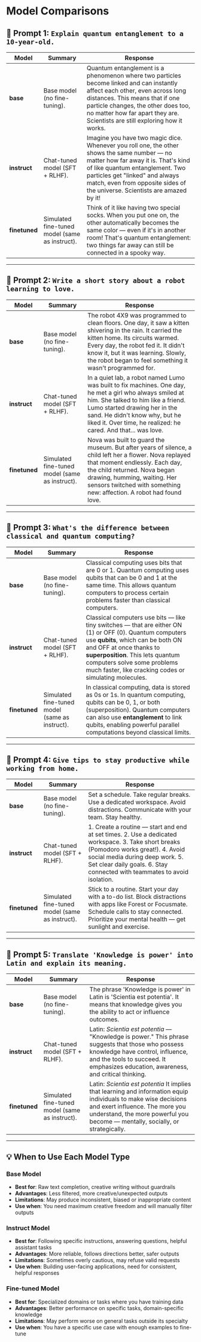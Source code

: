 # Model Comparisons

## 🔹 Prompt 1: `Explain quantum entanglement to a 10-year-old.`

| Model        | Summary                                     | Response |
|--------------|---------------------------------------------|----------|
| **base**     |  Base model (no fine-tuning).              | Quantum entanglement is a phenomenon where two particles become linked and can instantly affect each other, even across long distances. This means that if one particle changes, the other does too, no matter how far apart they are. Scientists are still exploring how it works. |
| **instruct** |  Chat-tuned model (SFT + RLHF).            | Imagine you have two magic dice. Whenever you roll one, the other shows the same number — no matter how far away it is. That's kind of like quantum entanglement. Two particles get "linked" and always match, even from opposite sides of the universe. Scientists are amazed by it! |
| **finetuned**|  Simulated fine-tuned model (same as instruct). | Think of it like having two special socks. When you put one on, the other automatically becomes the same color — even if it's in another room! That's quantum entanglement: two things far away can still be connected in a spooky way. |

---

## 🔹 Prompt 2: `Write a short story about a robot learning to love.`

| Model        | Summary                                     | Response |
|--------------|---------------------------------------------|----------|
| **base**     |  Base model (no fine-tuning).              | The robot 4X9 was programmed to clean floors. One day, it saw a kitten shivering in the rain. It carried the kitten home. Its circuits warmed. Every day, the robot fed it. It didn't know it, but it was learning. Slowly, the robot began to feel something it wasn't programmed for. |
| **instruct** |  Chat-tuned model (SFT + RLHF).            | In a quiet lab, a robot named Lumo was built to fix machines. One day, he met a girl who always smiled at him. She talked to him like a friend. Lumo started drawing her in the sand. He didn't know why, but he liked it. Over time, he realized: he cared. And that... was love. |
| **finetuned**| Simulated fine-tuned model (same as instruct). | Nova was built to guard the museum. But after years of silence, a child left her a flower. Nova replayed that moment endlessly. Each day, the child returned. Nova began drawing, humming, waiting. Her sensors twitched with something new: affection. A robot had found love. |

---

## 🔹 Prompt 3: `What's the difference between classical and quantum computing?`

| Model        | Summary                                     | Response |
|--------------|---------------------------------------------|----------|
| **base**     |  Base model (no fine-tuning).              | Classical computing uses bits that are 0 or 1. Quantum computing uses qubits that can be 0 and 1 at the same time. This allows quantum computers to process certain problems faster than classical computers. |
| **instruct** |  Chat-tuned model (SFT + RLHF).            | Classical computers use bits — like tiny switches — that are either ON (1) or OFF (0). Quantum computers use **qubits**, which can be both ON and OFF at once thanks to **superposition**. This lets quantum computers solve some problems much faster, like cracking codes or simulating molecules. |
| **finetuned**|  Simulated fine-tuned model (same as instruct). | In classical computing, data is stored as 0s or 1s. In quantum computing, qubits can be 0, 1, or both (superposition). Quantum computers can also use **entanglement** to link qubits, enabling powerful parallel computations beyond classical limits. |

---

## 🔹 Prompt 4: `Give tips to stay productive while working from home.`

| Model        | Summary                                     | Response |
|--------------|---------------------------------------------|----------|
| **base**     |  Base model (no fine-tuning).              | Set a schedule. Take regular breaks. Use a dedicated workspace. Avoid distractions. Communicate with your team. Stay healthy. |
| **instruct** |  Chat-tuned model (SFT + RLHF).            | 1. Create a routine — start and end at set times. 2. Use a dedicated workspace. 3. Take short breaks (Pomodoro works great!). 4. Avoid social media during deep work. 5. Set clear daily goals. 6. Stay connected with teammates to avoid isolation. |
| **finetuned**|  Simulated fine-tuned model (same as instruct). |  Stick to a routine. Start your day with a to-do list.  Block distractions with apps like Forest or Focusmate.  Schedule calls to stay connected.  Prioritize your mental health — get sunlight and exercise. |

---

## 🔹 Prompt 5: `Translate 'Knowledge is power' into Latin and explain its meaning.`

| Model        | Summary                                     | Response |
|--------------|---------------------------------------------|----------|
| **base**     |  Base model (no fine-tuning).              | The phrase 'Knowledge is power' in Latin is 'Scientia est potentia'. It means that knowledge gives you the ability to act or influence outcomes. |
| **instruct** |  Chat-tuned model (SFT + RLHF).            |  Latin: *Scientia est potentia* — "Knowledge is power." This phrase suggests that those who possess knowledge have control, influence, and the tools to succeed. It emphasizes education, awareness, and critical thinking. |
| **finetuned**|  Simulated fine-tuned model (same as instruct). | Latin: *Scientia est potentia*  It implies that learning and information equip individuals to make wise decisions and exert influence. The more you understand, the more powerful you become — mentally, socially, or strategically. |

---

## 💡 When to Use Each Model Type

### Base Model
- **Best for**: Raw text completion, creative writing without guardrails
- **Advantages**: Less filtered, more creative/unexpected outputs
- **Limitations**: May produce inconsistent, biased or inappropriate content
- **Use when**: You need maximum creative freedom and will manually filter outputs

### Instruct Model
- **Best for**: Following specific instructions, answering questions, helpful assistant tasks
- **Advantages**: More reliable, follows directions better, safer outputs
- **Limitations**: Sometimes overly cautious, may refuse valid requests
- **Use when**: Building user-facing applications, need for consistent, helpful responses

### Fine-tuned Model
- **Best for**: Specialized domains or tasks where you have training data
- **Advantages**: Better performance on specific tasks, domain-specific knowledge
- **Limitations**: May perform worse on general tasks outside its specialty
- **Use when**: You have a specific use case with enough examples to fine-tune 